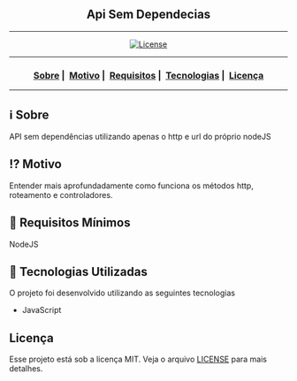 <h2 align="center">Api Sem Dependecias</h2>

___




<p align="center">
  <a href="LICENSE">
    <img alt="License" src="https://img.shields.io/badge/license-MIT-%23F8952D">
  </a>
</p>

___

<h3 align="center">
  <a href="#information_source-sobre">Sobre</a>&nbsp;|&nbsp;
  <a href="#interrobang-motivo">Motivo</a>&nbsp;|&nbsp;
  <a href="#seedling-requisitos-mínimos">Requisitos</a>&nbsp;|&nbsp;
  <a href="#rocket-tecnologias-utilizadas">Tecnologias</a>&nbsp;|&nbsp;
  <a href="#licença">Licença</a>
</h3>

___


## :information_source: Sobre

API sem dependências utilizando apenas o http e url do próprio nodeJS

## :interrobang: Motivo

Entender mais aprofundadamente como funciona os métodos http, roteamento e controladores.

## :seedling: Requisitos Mínimos

NodeJS

## :rocket: Tecnologias Utilizadas 

O projeto foi desenvolvido utilizando as seguintes tecnologias

- JavaScript


## Licença 

Esse projeto está sob a licença MIT. Veja o arquivo [LICENSE](LICENSE) para mais detalhes.